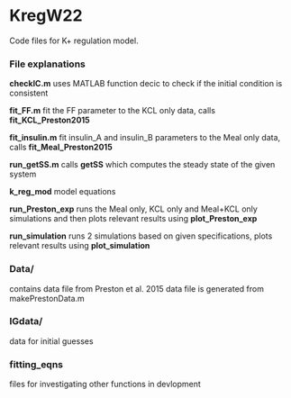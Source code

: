 # KregW22

Code files for K+ regulation model.

### File explanations

**checkIC.m** uses MATLAB function decic to check if the initial condition is consistent

**fit_FF.m** fit the FF parameter to the KCL only data, calls **fit_KCL_Preston2015**

**fit_insulin.m** fit insulin_A and insulin_B parameters to the Meal only data, calls **fit_Meal_Preston2015**

**run_getSS.m** calls **getSS** which computes the steady state of the given system

**k_reg_mod** model equations

**run_Preston_exp** runs the Meal only, KCL only and Meal+KCL only simulations and then plots relevant results using **plot_Preston_exp**

**run_simulation** runs 2 simulations based on given specifications, plots relevant results using **plot_simulation**

### Data/
contains data file from Preston et al. 2015
data file is generated from makePrestonData.m

### IGdata/
data for initial guesses

### fitting_eqns
files for investigating other functions in devlopment


